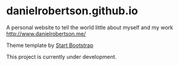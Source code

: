# danielrobertson.github.io
A personal website to tell the world little about myself and my work http://www.danielrobertson.me/

Theme template by [Start Bootstrap](http://startbootstrap.com/)

This project is currently under development. 
